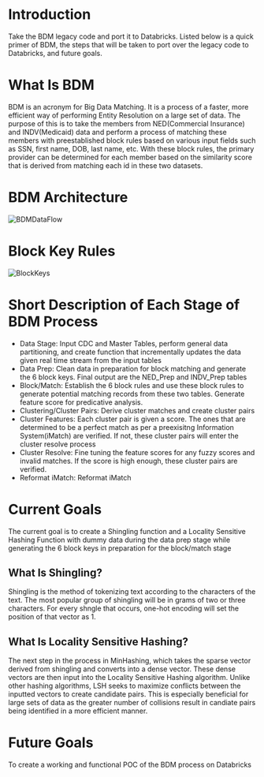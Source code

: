 # Introduction
Take the BDM legacy code and port it to Databricks. Listed below is a quick primer of BDM, the steps that will be taken to port over the legacy code to Databricks, and future goals.

# What Is BDM
BDM is an acronym for Big Data Matching. It is a process of a faster, more efficient way of performing Entity Resolution on a large set of data. The purpose of this is to take the members from NED(Commercial Insurance) and INDV(Medicaid) data and perform a process of matching these members with preestablished block rules based on various input fields such as SSN, first name, DOB, last name, etc. With these block rules, the primary provider can be determined for each member based on the similarity score that is derived from matching each id in these two datasets. 

# BDM Architecture
![BDMDataFlow](https://user-images.githubusercontent.com/109543462/212356725-c461832a-b783-43e2-a34f-c9b402627d4f.PNG)

# Block Key Rules
![BlockKeys](https://user-images.githubusercontent.com/109543462/212356863-3a37875f-0e67-4fa0-9b0a-081f2f79baf8.PNG)

# Short Description of Each Stage of BDM Process
* Data Stage: Input CDC and Master Tables, perform general data partitioning, and create function that incrementally updates the data given real time stream from the input tables
* Data Prep: Clean data in preparation for block matching and generate the 6 block keys. Final output are the NED_Prep and INDV_Prep tables
* Block/Match: Establish the 6 block rules and use these block rules to generate potential matching records from these two tables. Generate feature score for predicative analysis.
* Clustering/Cluster Pairs: Derive cluster matches and create cluster pairs 
* Cluster Features: Each cluster pair is given a score. The ones that are determined to be a perfect match as per a preexisitng Information System(iMatch) are verified. If not, these cluster pairs will enter the cluster resolve process
* Cluster Resolve: Fine tuning the feature scores for any fuzzy scores and invalid matches. If the score is high enough, these cluster pairs are verified. 
* Reformat iMatch: Reformat iMatch

# Current Goals
The current goal is to create a Shingling function and a Locality Sensitive Hashing Function with dummy data during the data prep stage while generating the 6 block keys in preparation for the block/match stage

## What Is Shingling?
Shingling is the method of tokenizing text according to the characters of the text. The most popular group of shingling will be in grams of two or three characters. For every shngle that occurs, one-hot encoding will set the position of that vector as 1. 

## What Is Locality Sensitive Hashing?
The next step in the process in MinHashing, which takes the sparse vector derived from shingling and converts into a dense vector. These dense vectors are then input into the Locality Sensitive Hashing algorithm. Unlike other hashing algorithms, LSH seeks to maximize conflicts between the inputted vectors to create candidate pairs. This is especially beneficial for large sets of data as the greater number of collisions result in candiate pairs being identified in a more efficient manner. 

# Future Goals
To create a working and functional POC of the BDM process on Databricks
